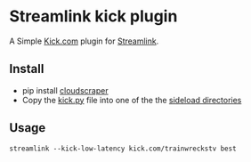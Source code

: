# Streamlink kick plugin

A Simple [Kick.com](https://kick.com) plugin for [Streamlink](https://github.com/streamlink/streamlink).

## Install
* pip install [cloudscraper](https://pypi.org/project/cloudscraper)
* Copy the [kick.py](kick.py) file into one of the the [sideload directories](https://streamlink.github.io/cli/plugin-sideloading.html)


## Usage
```
streamlink --kick-low-latency kick.com/trainwreckstv best
```
